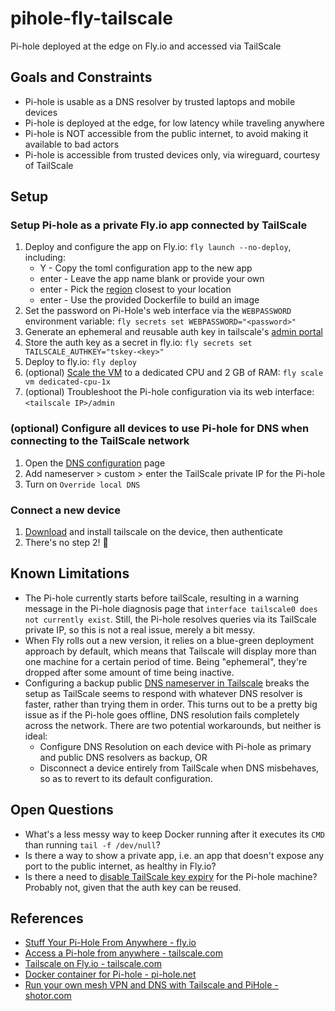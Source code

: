 # pihole-fly-tailscale
Pi-hole deployed at the edge on Fly.io and accessed via TailScale

## Goals and Constraints

* Pi-hole is usable as a DNS resolver by trusted laptops and mobile devices
* Pi-hole is deployed at the edge, for low latency while traveling anywhere
* Pi-hole is NOT accessible from the public internet, to avoid making it available to bad actors
* Pi-hole is accessible from trusted devices only, via wireguard, courtesy of TailScale

## Setup

### Setup Pi-hole as a private Fly.io app connected by TailScale

1. Deploy and configure the app on Fly.io: `fly launch --no-deploy`, including:
   * Y      - Copy the toml configuration app to the new app
   * enter  - Leave the app name blank or provide your own
   * enter  - Pick the [region](https://fly.io/docs/reference/regions/) closest to your location
   * enter  - Use the provided Dockerfile to build an image
2. Set the password on Pi-Hole's web interface via the `WEBPASSWORD` environment variable: `fly secrets set WEBPASSWORD="<password>"`
3. Generate an ephemeral and reusable auth key in tailscale's [admin portal](https://login.tailscale.com/admin/settings/keys)
4. Store the auth key as a secret in fly.io: `fly secrets set TAILSCALE_AUTHKEY="tskey-<key>"`
5. Deploy to fly.io: `fly deploy`
6. (optional) [Scale the VM](https://fly.io/docs/reference/scaling/#scaling-virtual-machines) to a dedicated CPU and 2 GB of RAM: `fly scale vm dedicated-cpu-1x`
7. (optional) Troubleshoot the Pi-hole configuration via its web interface: `<tailscale IP>/admin`

### (optional) Configure all devices to use Pi-hole for DNS when connecting to the TailScale network

1. Open the [DNS configuration](https://login.tailscale.com/admin/dns) page
2. Add nameserver > custom > enter the TailScale private IP for the Pi-hole
3. Turn on `Override local DNS`

### Connect a new device

1. [Download](https://tailscale.com/download) and install tailscale on the device, then authenticate
2. There's no step 2! 🤯

## Known Limitations

* The Pi-hole currently starts before tailScale, resulting in a warning message in the Pi-hole diagnosis page that `interface tailscale0 does not currently exist`. Still, the Pi-hole resolves queries via its TailScale private IP, so this is not a real issue, merely a bit messy.
* When Fly rolls out a new version, it relies on a blue-green deployment approach by default, which means that Tailscale will display more than one machine for a certain period of time. Being "ephemeral", they're dropped after some amount of time being inactive.
* Configuring a backup public [DNS nameserver in Tailscale](https://login.tailscale.com/admin/dns) breaks the setup as TailScale seems to respond with whatever DNS resolver is faster, rather than trying them in order. This turns out to be a pretty big issue as if the Pi-hole goes offline, DNS resolution fails completely across the network. There are two potential workarounds, but neither is ideal:
  * Configure DNS Resolution on each device with Pi-hole as primary and public DNS resolvers as backup, OR
  * Disconnect a device entirely from TailScale when DNS misbehaves, so as to revert to its default configuration.

## Open Questions

* What's a less messy way to keep Docker running after it executes its `CMD` than running `tail -f /dev/null`? 
* Is there a way to show a private app, i.e. an app that doesn't expose any port to the public internet, as healthy in Fly.io? 
* Is there a need to [disable TailScale key expiry](https://login.tailscale.com/admin/machines) for the Pi-hole machine? Probably not, given that the auth key can be reused.

## References

*  [Stuff Your Pi-Hole From Anywhere - fly.io](https://fly.io/blog/stuff-your-pi-hole-from-anywhere/)
*  [Access a Pi-hole from anywhere - tailscale.com](https://tailscale.com/kb/1114/pi-hole/)
*  [Tailscale on Fly.io - tailscale.com](https://tailscale.com/kb/1132/flydotio/)
*  [Docker container for Pi-hole - pi-hole.net](https://github.com/pi-hole/docker-pi-hole#readme)
*  [Run your own mesh VPN and DNS with Tailscale and PiHole - shotor.com](https://shotor.com/blog/run-your-own-mesh-vpn-and-dns-with-tailscale-and-pihole/)